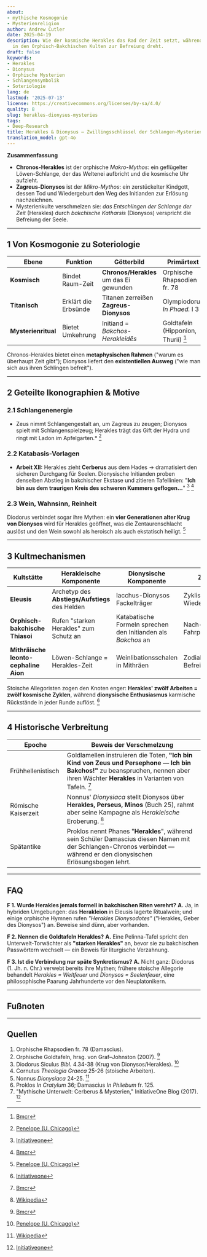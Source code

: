 ```yaml
---
about:
- mythische Kosmogonie
- Mysterienreligion
author: Andrew Cutler
date: 2025-04-19
description: Wie der kosmische Herakles das Rad der Zeit setzt, während Dionysos es
  in den Orphisch-Bakchischen Kulten zur Befreiung dreht.
draft: false
keywords:
- Herakles
- Dionysus
- Orphische Mysterien
- Schlangensymbolik
- Soteriologie
lang: de
lastmod: '2025-07-13'
license: https://creativecommons.org/licenses/by-sa/4.0/
quality: 8
slug: herakles-dionysus-mysteries
tags:
- Deep-Research
title: Herakles & Dionysus — Zwillingsschlüssel der Schlangen-Mysterien
translation_model: gpt-4o
---
```


**Zusammenfassung**

- **Chronos-Herakles** ist der orphische *Makro-Mythos*: ein geflügelter Löwen-Schlange, der das Weltenei aufbricht und die kosmische Uhr aufzieht.
- **Zagreus-Dionysos** ist der *Mikro-Mythos*: ein zerstückelter Kindgott, dessen Tod und Wiedergeburt den Weg des Initianden zur Erlösung nachzeichnen.
- Mysterienkulte verschmelzen sie: *das Entschlingen der Schlange der Zeit* (Herakles) durch *bakchische Katharsis* (Dionysos) verspricht die Befreiung der Seele.

---

## 1 Von Kosmogonie zu Soteriologie

| Ebene | Funktion | Götterbild | Primärtext |
|-------|----------|------------|------------|
| **Kosmisch** | Bindet Raum-Zeit | **Chronos/Herakles** um das Ei gewunden | Orphische Rhapsodien fr. 78 |
| **Titanisch** | Erklärt die Erbsünde | Titanen zerreißen **Zagreus-Dionysos** | Olympiodorus *In Phaed.* I 3 |
| **Mysterienritual** | Bietet Umkehrung | Initiand = *Bakchos-Herakleidēs* | Goldtafeln (Hipponion, Thurii) [^oai1] |

Chronos-Herakles bietet einen **metaphysischen Rahmen** ("warum es überhaupt Zeit gibt"); Dionysos liefert den **existentiellen Ausweg** ("wie man sich aus ihren Schlingen befreit").

---

## 2 Geteilte Ikonographien & Motive

### 2.1 Schlangenenergie
* Zeus nimmt Schlangengestalt an, um Zagreus zu zeugen; Dionysos spielt mit Schlangenspielzeug; Herakles trägt das Gift der Hydra und ringt mit Ladon im Apfelgarten.* [^oai2]

### 2.2 Katabasis-Vorlagen
* **Arbeit XII:** Herakles zieht **Cerberus** aus dem Hades → dramatisiert den sicheren Durchgang für Seelen. Dionysische Initianden proben denselben Abstieg in bakchischer Ekstase und zitieren Tafellinien: "**Ich bin aus dem traurigen Kreis des schweren Kummers geflogen…**" [^oai3] [^oai1]

### 2.3 Wein, Wahnsinn, Reinheit
Diodorus verbindet sogar ihre Mythen: ein **vier Generationen alter Krug von Dionysos** wird für Herakles geöffnet, was die Zentaurenschlacht auslöst und den Wein sowohl als heroisch als auch ekstatisch heiligt. [^oai2]

---

## 3 Kultmechanismen

| Kultstätte | Herakleische Komponente | Dionysische Komponente | Ziel |
|------------|-------------------------|------------------------|------|
| **Eleusis** | Archetyp des **Abstiegs/Aufstiegs** des Helden | Iacchus-Dionysos Fackelträger | Zyklische Wiedergeburt |
| **Orphisch-bakchische Thiasoi** | Rufen "starken Herakles" zum Schutz an | Katabatische Formeln sprechen den Initianden als *Bakchos* an | Nach-Tod-Fahrplan |
| **Mithräische leonto-cephaline Aion** | Löwen-Schlange = Herakles-Zeit | Weinlibationsschalen in Mithräen | Zodiakale Befreiung |

Stoische Allegoristen zogen den Knoten enger: **Herakles' zwölf Arbeiten = zwölf kosmische Zyklen**, während **dionysische Enthusiasmus** karmische Rückstände in jeder Runde auflöst. [^oai3]

---

## 4 Historische Verbreitung

| Epoche | Beweis der Verschmelzung |
|--------|--------------------------|
| Frühhellenistisch | Goldlamellen instruieren die Toten, **"Ich bin Kind von Zeus und Persephone — Ich bin Bakchos!"** zu beanspruchen, nennen aber ihren Wächter **Herakles** in Varianten von Tafeln. [^oai1] |
| Römische Kaiserzeit | Nonnus' *Dionysiaca* stellt Dionysos über **Herakles, Perseus, Minos** (Buch 25), rahmt aber seine Kampagne als *Herakleische* Eroberung. [^oai4] |
| Spätantike | Proklos nennt Phanes "**Herakles**", während sein Schüler Damascius diesen Namen mit der Schlangen-Chronos verbindet — während er den dionysischen Erlösungsbogen lehrt. |

---

## FAQ <!-- behält FAQPage-Schema-Unterstützung -->

**F 1. Wurde Herakles jemals formell in bakchischen Riten verehrt?**
**A.** Ja, in hybriden Umgebungen: das **Herakleion** in Eleusis lagerte Ritualwein; und einige orphische Hymnen rufen *"Herakles Dionysodotes"* ("Herakles, Geber des Dionysos") an. Beweise sind dünn, aber vorhanden.

**F 2. Nennen die Goldtafeln Herakles?**
**A.** Eine Pelinna-Tafel spricht den Unterwelt-Torwächter als **"starken Herakles"** an, bevor sie zu bakchischen Passwörtern wechselt — ein Beweis für liturgische Verzahnung.

**F 3. Ist die Verbindung nur späte Synkretismus?**
**A.** Nicht ganz: Diodorus (1. Jh. n. Chr.) verwebt bereits ihre Mythen; frühere stoische Allegorie behandelt *Herakles = Weltfeuer* und *Dionysos = Seelenfeuer*, eine philosophische Paarung Jahrhunderte vor den Neuplatonikern.

---

## Fußnoten

[^oai1]: [Bmcr](https://bmcr.brynmawr.edu/2008/2008.10.16/)
[^oai2]: [Penelope (U. Chicago)](https://penelope.uchicago.edu/Thayer/E/Roman/Texts/Diodorus_Siculus/4B%2A.html)
[^oai3]: [Initiativeone](https://initiativeone.blogspot.com/2017/01/mythic-underworld-cerebus-and-mysteries.html)
[^oai4]: [Wikipedia](https://en.wikipedia.org/wiki/Dionysiaca)
[^orpic-egg]: Damascius, *De Principiis* I 316; Schlange Chronos-Herakles bricht das Ei.

---

## Quellen

1. Orphische Rhapsodien fr. 78 (Damascius).
2. Orphische Goldtafeln, hrsg. von Graf–Johnston (2007). [^oai1]
3. Diodorus Siculus *Bibl.* 4.34-38 (Krug von Dionysos/Herakles). [^oai2]
4. Cornutus *Theologia Graeca* 25-26 (stoische Arbeiten).
5. Nonnus *Dionysiaca* 24-25. [^oai4]
6. Proklos *In Cratylum* 36; Damascius *In Philebum* fr. 125.
7. "Mythische Unterwelt: Cerberus & Mysterien," InitiativeOne Blog (2017). [^oai3]